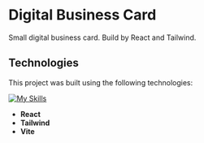 # Digital Business Card 

Small digital business card. Build by React and Tailwind.

## Technologies  

This project was built using the following technologies:  

[![My Skills](https://skillicons.dev/icons?i=react,tailwind,vite)](https://skillicons.dev)  

- **React**
- **Tailwind**
- **Vite** 
